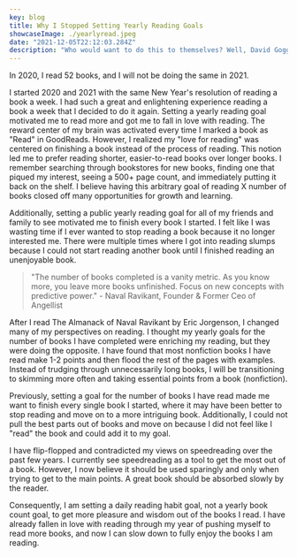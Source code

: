 ```yaml
---
key: blog
title: Why I Stopped Setting Yearly Reading Goals
showcaseImage: ./yearlyread.jpeg
date: "2021-12-05T22:12:03.284Z"
description: "Who would want to do this to themselves? Well, David Goggins has recruited tens of thousands of people, including myself, to do this challenge since it was publicized in his autobiography, Can’t Hurt Me."
---
```


In 2020, I read 52 books, and I will not be doing the same in 2021.

I started 2020 and 2021 with the same New Year's resolution of reading a book a week. I had such a great and enlightening experience reading a book a week that I decided to do it again. Setting a yearly reading goal motivated me to read more and got me to fall in love with reading. The reward center of my brain was activated every time I marked a book as "Read" in GoodReads. However, I realized my "love for reading" was centered on finishing a book instead of the process of reading. This notion led me to prefer reading shorter, easier-to-read books over longer books. I remember searching through bookstores for new books, finding one that piqued my interest, seeing a 500+ page count, and immediately putting it back on the shelf. I believe having this arbitrary goal of reading X number of books closed off many opportunities for growth and learning.

Additionally, setting a public yearly reading goal for all of my friends and family to see motivated me to finish every book I started. I felt like I was wasting time if I ever wanted to stop reading a book because it no longer interested me. There were multiple times where I got into reading slumps because I could not start reading another book until I finished reading an unenjoyable book.

> "The number of books completed is a vanity metric. As you know more, you leave more books unfinished. Focus on new concepts with predictive power." - Naval Ravikant, Founder & Former Ceo of Angellist

After I read The Almanack of Naval Ravikant by Eric Jorgenson, I changed many of my perspectives on reading. I thought my yearly goals for the number of books I have completed were enriching my reading, but they were doing the opposite. I have found that most nonfiction books I have read make 1-2 points and then flood the rest of the pages with examples. Instead of trudging through unnecessarily long books, I will be transitioning to skimming more often and taking essential points from a book (nonfiction).

Previously, setting a goal for the number of books I have read made me want to finish every single book I started, where it may have been better to stop reading and move on to a more intriguing book. Additionally, I could not pull the best parts out of books and move on because I did not feel like I "read" the book and could add it to my goal.

I have flip-flopped and contradicted my views on speedreading over the past few years. I currently see speedreading as a tool to get the most out of a book. However, I now believe it should be used sparingly and only when trying to get to the main points. A great book should be absorbed slowly by the reader.

Consequently, I am setting a daily reading habit goal, not a yearly book count goal, to get more pleasure and wisdom out of the books I read. I have already fallen in love with reading through my year of pushing myself to read more books, and now I can slow down to fully enjoy the books I am reading.